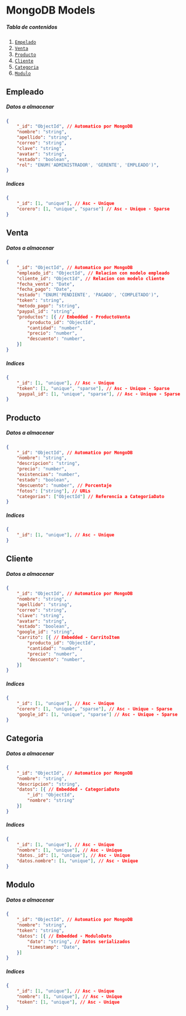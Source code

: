 # MongoDB Models

##### Tabla de contenidos

1. [`Empelado`](#empleado)
2. [`Venta`](#venta)
3. [`Producto`](#producto)
4. [`Cliente`](#cliente)
5. [`Categoria`](#categoria)
6. [`Modulo`](#modulo)



## Empleado

##### Datos a almacenar

```json
{
    "_id": "ObjectId", // Automatico por MongoDB
    "nombre": "string",
    "apellido": "string",
    "correo": "string",
    "clave": "string",
    "avatar": "string",
    "estado": "boolean",
    "rol": "ENUM('ADMINISTRADOR', 'GERENTE', 'EMPLEADO')",
}
```

##### Indices

```json
{
    "_id": [1, "unique"], // Asc - Unique
    "corero": [1, "unique", "sparse"] // Asc - Unique - Sparse
}
```



## Venta

##### Datos a almacenar

```json
{
    "_id": "ObjectId", // Automatico por MongoDB
    "empleado_id": "ObjectId", // Relacion con modelo empleado
    "cliente_id": "ObjectId", // Relacion con modelo cliente
    "fecha_venta": "Date",
    "fecha_pago": "Date",
    "estado": "ENUM('PENDIENTE', 'PAGADO', 'COMPLETADO')",
    "token": "string",
    "metodo_pago": "string",
    "paypal_id": "string",
    "productos": [{ // Embedded - ProductoVenta
        "producto_id": "ObjectId",
        "cantidad": "number",
        "precio": "number",
        "descuento": "number",
    }]
}
```

##### Indices

```json
{
    "_id": [1, "unique"], // Asc - Unique
    "token": [1, "unique", "sparse"], // Asc - Unique - Sparse
    "paypal_id": [1, "unique", "sparse"], // Asc - Unique - Sparse
}
```



## Producto

##### Datos a almacenar

```json
{
    "_id": "ObjectId", // Automatico por MongoDB
    "nombre": "string",
    "descripcion": "string",
    "precio": "number",
    "existencias": "number",
    "estado": "boolean",
    "descuento": "number", // Porcentaje
    "fotos": ["string"], // URLs
    "categorias": ["ObjectId"] // Referencia a CategoriaDato
}
```

##### Indices

```json
{
    "_id": [1, "unique"], // Asc - Unique
}
```



## Cliente

##### Datos a almacenar

```json
{
    "_id": "ObjectId", // Automatico por MongoDB
    "nombre": "string",
    "apellido": "string",
    "correo": "string",
    "clave": "string",
    "avatar": "string",
    "estado": "boolean",
    "google_id": "string",
    "carrito": [{ // Embedded - CarritoItem
        "producto_id": "ObjectId",
        "cantidad": "number",
        "precio": "number",
        "descuento": "number",
    }]
}
```

##### Indices

```json
{
    "_id": [1, "unique"], // Asc - Unique
    "corero": [1, "unique", "sparse"], // Asc - Unique - Sparse
    "google_id": [1, "unique", "sparse"] // Asc - Unique - Sparse
}
```



## Categoria

##### Datos a almacenar

```json
{
    "_id": "ObjectId", // Automatico por MongoDB
    "nombre": "string",
    "descripcion": "string",
    "datos": [{ // Embedded - CategoriaDato
        "_id": "ObjectId",
        "nombre": "string"
    }]
}
```

##### Indices

```json
{
    "_id": [1, "unique"], // Asc - Unique
    "nombre": [1, "unique"], // Asc - Unique
    "datos._id": [1, "unique"], // Asc - Unique
    "datos.nombre": [1, "unique"], // Asc - Unique
}
```



## Modulo

##### Datos a almacenar

```json
{
    "_id": "ObjectId", // Automatico por MongoDB
    "nombre": "string",
    "token": "string",
    "datos": [{ // Embedded - ModuloDato
        "dato": "string", // Datos serializados
        "timestamp": "Date",
    }]
}
```

##### Indices

```json
{
    "_id": [1, "unique"], // Asc - Unique
    "nombre": [1, "unique"], // Asc - Unique
    "token": [1, "unique"], // Asc - Unique
}
```
